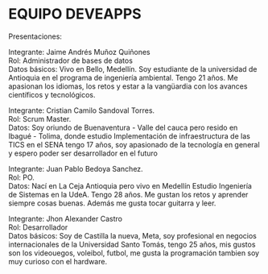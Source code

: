 # EQUIPO DEVEAPPS

Presentaciones:

Integrante: Jaime Andrés Muñoz Quiñones<br>
Rol: Administrador de bases de datos<br>
Datos básicos: Vivo en Bello, Medellín. Soy estudiante de la universidad de Antioquia
en el programa de ingeniería ambiental. Tengo 21 años. Me apasionan los idiomas, los retos
y estar a la vangüardia con los avances científicos y tecnológicos.

Integrante: Cristian Camilo Sandoval Torres.<br>
Rol: Scrum Master.<br>
Datos: Soy oriundo de Buenaventura - Valle del cauca pero resido en Ibagué - Tolima, donde 
estudio Implementación de infraestructura de las TICS en el SENA tengo 17 años, soy apasionado de 
la tecnología en general y espero poder ser desarrollador en el futuro

Integrante: Juan Pablo Bedoya Sanchez.<br>
Rol: PO.<br>
Datos: Nací en La Ceja Antioquia pero vivo en Medellín
Estudio Ingeniería de Sistemas en la UdeA.  Tengo 28 años.
Me gustan los retos y aprender siempre cosas buenas. Además me gusta tocar guitarra y leer.


Integrante: Jhon Alexander Castro<br>
Rol: Desarrollador <br>
Datos básicos: Soy de Castilla la nueva, Meta, soy profesional en negocios internacionales
de la Universidad Santo Tomás, tengo 25 años, mis gustos son los videouegos, voleibol, futbol, 
me gusta la programación tambien soy muy curioso con el hardware.
